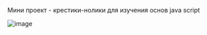 Мини проект - крестики-нолики для изучения основ java script

![image](https://github.com/user-attachments/assets/095edf9e-1fc4-49bc-a4fc-a83dc517ae84)
